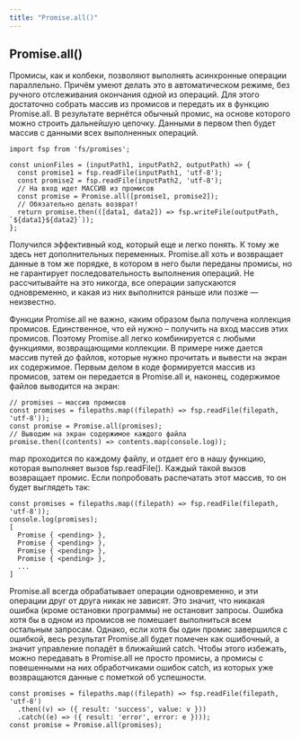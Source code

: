 ```yaml
---
title: "Promise.all()"
---
```


## Promise.all()

Промисы, как и колбеки, позволяют выполнять асинхронные операции параллельно. Причём умеют делать это в автоматическом режиме, без ручного отслеживания окончания одной из операций. Для этого достаточно собрать массив из промисов и передать их в функцию Promise.all. В результате вернётся обычный промис, на основе которого можно строить дальнейшую цепочку. Данными в первом then будет массив с данными всех выполненных операций.

```
import fsp from 'fs/promises';

const unionFiles = (inputPath1, inputPath2, outputPath) => {
  const promise1 = fsp.readFile(inputPath1, 'utf-8');
  const promise2 = fsp.readFile(inputPath2, 'utf-8');
  // На вход идет МАССИВ из промисов
  const promise = Promise.all([promise1, promise2]);
  // Обязательно делать возврат!
  return promise.then(([data1, data2]) => fsp.writeFile(outputPath, `${data1}${data2}`));
};
```

Получился эффективный код, который еще и легко понять. К тому же здесь нет дополнительных переменных. Promise.all хоть и возвращает данные в том же порядке, в котором в него были переданы промисы, но не гарантирует последовательность выполнения операций. Не рассчитывайте на это никогда, все операции запускаются одновременно, и какая из них выполнится раньше или позже — неизвестно.

Функции Promise.all не важно, каким образом была получена коллекция промисов. Единственное, что ей нужно – получить на вход массив этих промисов. Поэтому Promise.all легко комбинируется с любыми функциями, возвращающими коллекции. В примере ниже дается массив путей до файлов, которые нужно прочитать и вывести на экран их содержимое. Первым делом в коде формируется массив из промисов, затем он передается в Promise.all и, наконец, содержимое файлов выводится на экран:

```
// promises – массив промисов
const promises = filepaths.map((filepath) => fsp.readFile(filepath, 'utf-8'));
const promise = Promise.all(promises);
// Выводим на экран содержимое каждого файла
promise.then((contents) => contents.map(console.log));
```

map проходится по каждому файлу, и отдает его в нашу функцию, которая выполняет вызов fsp.readFile(). Каждый такой вызов возвращает промис. Если попробовать распечатать этот массив, то он будет выглядеть так:

```
const promises = filepaths.map((filepath) => fsp.readFile(filepath, 'utf-8'));
console.log(promises);
[
  Promise { <pending> },
  Promise { <pending> },
  Promise { <pending> },
  Promise { <pending> },
  ...
]
```

Promise.all всегда обрабатывает операции одновременно, и эти операции друг от друга никак не зависят. Это значит, что никакая ошибка (кроме остановки программы) не остановит запросы. Ошибка хотя бы в одном из промисов не помешает выполниться всем остальным запросам. Однако, если хотя бы один промис завершился с ошибкой, весь результат Promise.all будет помечен как ошибочный, а значит управление попадёт в ближайший catch. Чтобы этого избежать, можно передавать в Promise.all не просто промисы, а промисы с повешенными на них обработчиками ошибок catch, из которых уже возвращаются данные с пометкой об успешности.

```
const promises = filepaths.map((filepath) => fsp.readFile(filepath, 'utf-8')
  .then((v) => ({ result: 'success', value: v }))
  .catch((e) => ({ result: 'error', error: e })));
const promise = Promise.all(promises);
```